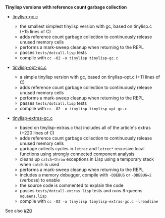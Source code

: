**Tinylisp versions with reference count garbage collection**

- [tinylisp-gc.c](tinylisp-gc.c)
  - the smallest simplest tinylisp version with gc, based on tinylisp.c (+15 lines of C)
  - adds reference count garbage collection to continuously release unused memory cells
  - performs a mark-sweep cleanup when returning to the REPL
  - passes `tests/dotcall.lisp` tests
  - compile with `cc -O2 -o tinylisp tinylisp-gc.c`

- [tinylisp-opt-gc.c](tinylisp-opt-gc.c)
  - a simple tinylisp version with gc, based on tinylisp-opt.c (+11 lines of C)
  - adds reference count garbage collection to continuously release unused memory cells
  - performs a mark-sweep cleanup when returning to the REPL
  - passes `tests/dotcall.lisp` tests
  - compile with `cc -O2 -o tinylisp tinylisp-opt-gc.c`

- [tinylisp-extras-gc.c](tinylisp-extras-gc.c)
  - based on tinylisp-extras.c that includes all of the article's extras (+220 lines of C)
  - adds reference count garbage collection to continuously release unused memory cells
  - garbage collects cycles in `letrec` and `letrec*` recursive local functions using strongly connected component analysis
  - cleans up `catch`-`throw` exceptions in Lisp using a temporary stack when `catch` is used
  - performs a mark-sweep cleanup when returning to the REPL
  - includes a memory debugger, compile with `-DDEBUG` or `-DDEBUG=2` (verbose) to enable
  - the source code is commented to explain the code
  - passes `tests/dotcall-extras.lisp` tests and runs 8-queens `nqueens.lisp`
  - compile with `cc -O2 -o tinylisp tinylisp-extras-gc.c -lreadline`

See also [#20](https://github.com/Robert-van-Engelen/tinylisp/issues/20)

